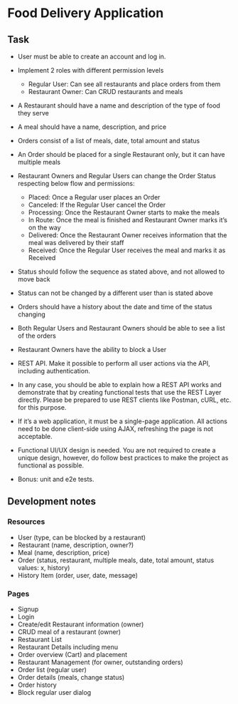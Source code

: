 # Food Delivery Application

## Task

- User must be able to create an account and log in.
- Implement 2 roles with different permission levels
  - Regular User: Can see all restaurants and place orders from them
  - Restaurant Owner: Can CRUD restaurants and meals
- A Restaurant should have a name and description of the type of food they serve
- A meal should have a name, description, and price
- Orders consist of a list of meals, date, total amount and status
- An Order should be placed for a single Restaurant only, but it can have multiple meals
- Restaurant Owners and Regular Users can change the Order Status respecting below flow and permissions:
  - Placed: Once a Regular user places an Order
  - Canceled: If the Regular User cancel the Order
  - Processing: Once the Restaurant Owner starts to make the meals
  - In Route: Once the meal is finished and Restaurant Owner marks it’s on the way
  - Delivered: Once the Restaurant Owner receives information that the meal was delivered by their staff
  - Received: Once the Regular User receives the meal and marks it as Received
- Status should follow the sequence as stated above, and not allowed to move back
- Status can not be changed by a different user than is stated above
- Orders should have a history about the date and time of the status changing
- Both Regular Users and Restaurant Owners should be able to see a list of the orders
- Restaurant Owners have the ability to block a User

- REST API. Make it possible to perform all user actions via the API, including authentication.
- In any case, you should be able to explain how a REST API works and demonstrate that by creating functional tests that use the REST Layer directly. Please be prepared to use REST clients like Postman, cURL, etc. for this purpose.
- If it’s a web application, it must be a single-page application. All actions need to be done client-side using AJAX, refreshing the page is not acceptable.
- Functional UI/UX design is needed. You are not required to create a unique design, however, do follow best practices to make the project as functional as possible.
- Bonus: unit and e2e tests.

## Development notes

### Resources

- User (type, can be blocked by a restaurant)
- Restaurant (name, description, owner?)
- Meal (name, description, price)
- Order (status, restaurant, multiple meals, date, total amount, status values: x, history)
- History Item (order, user, date, message)

### Pages

- Signup
- Login
- Create/edit Restaurant information (owner)
- CRUD meal of a restaurant (owner)
- Restaurant List
- Restaurant Details including menu
- Order overview (Cart) and placement
- Restaurant Management (for owner, outstanding orders)
- Order list (regular user)
- Order details (meals, change status)
- Order history
- Block regular user dialog

